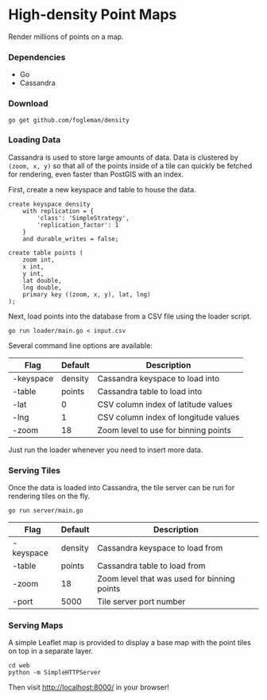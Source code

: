 # High-density Point Maps

Render millions of points on a map.

### Dependencies

  - Go
  - Cassandra

### Download

    go get github.com/fogleman/density

### Loading Data

Cassandra is used to store large amounts of data. Data is clustered by `(zoom, x, y)` so
that all of the points inside of a tile can quickly be fetched for rendering, even
faster than PostGIS with an index.

First, create a new keyspace and table to house the data.

    create keyspace density
        with replication = {
            'class': 'SimpleStrategy',
            'replication_factor': 1
        }
        and durable_writes = false;

    create table points (
        zoom int,
        x int,
        y int,
        lat double,
        lng double,
        primary key ((zoom, x, y), lat, lng)
    );

Next, load points into the database from a CSV file using the loader script.

    go run loader/main.go < input.csv

Several command line options are available:

| Flag | Default | Description |
| --- | --- | --- |
| -keyspace | density | Cassandra keyspace to load into |
| -table | points | Cassandra table to load into |
| -lat | 0 | CSV column index of latitude values |
| -lng | 1 | CSV column index of longitude values |
| -zoom | 18 | Zoom level to use for binning points |

Just run the loader whenever you need to insert more data.

### Serving Tiles

Once the data is loaded into Cassandra, the tile server can be run for rendering tiles on the fly.

    go run server/main.go

| Flag | Default | Description |
| --- | --- | --- |
| -keyspace | density | Cassandra keyspace to load from |
| -table | points | Cassandra table to load from |
| -zoom | 18 | Zoom level that was used for binning points |
| -port | 5000 | Tile server port number |

### Serving Maps

A simple Leaflet map is provided to display a base map with the point tiles on top in a separate layer.

    cd web
    python -m SimpleHTTPServer

Then visit [http://localhost:8000/](http://localhost:8000/) in your browser!
